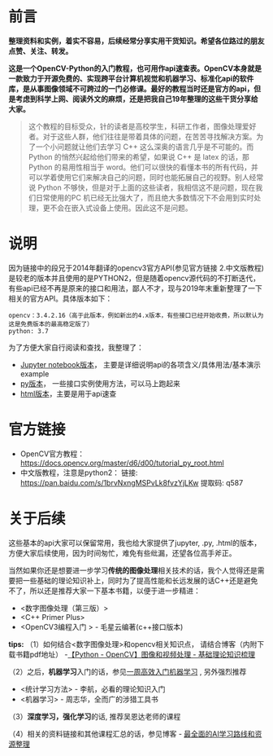
# 前言

**整理资料和实例，着实不容易，后续经常分享实用干货知识。希望各位路过的朋友点赞、关注、转发。**

**这是一个OpenCV-Python的入门教程，也可用作api速查表。OpenCV本身就是一款致力于开源免费的、实现跨平台计算机视觉和机器学习、标准化api的软件库，是从事图像领域不可跨过的一门必修课。最好的教程当时还是官方的api，但是考虑到科学上网、阅读外文的麻烦，还是把我自己19年整理的这些干货分享给大家。**

>这个教程的目标受众，针的读者是高校学生，科研工作者，图像处理爱好者。对于这些人群，他们往往是带着具体的问题，在苦苦寻找解决方案。为了一个小问题就让他们去学习 C++ 这么深奥的语言几乎是不可能的。而 Python 的悄然兴起给他们带来的希望，如果说 C++ 是 latex 的话，那 Python 的易用性相当于 word。他们可以很快的看懂本书的所有代码，并可以学着使用它们来解决自己的问题，同时也能拓展自己的视野。别人经常说 Python 不够快，但是对于上面的这些读者，我相信这不是问题，现在我们日常使用的PC 机已经无比强大了，而且绝大多数情况下不会用到实时处理，更不会在嵌入式设备上使用。因此这不是问题。

# 说明
因为链接中的段兄于2014年翻译的opencv3官方API(参见官方链接 2.中文版教程)是较老的版本并且使用的是PYTHON2，但是随着opencv源代码的不打断迭代，有些api已经不再是原来的接口和用法，鄙人不才，现与2019年末重新整理了一下相关的官方API。具体版本如下：

	opencv：3.4.2.16（高于此版本，例如新出的4.x版本，有些接口已经开始收费，所以默认为这是免费版本的最高稳定版了）
	python: 3.7

为了方便大家自行阅读和查找，我整理了：

- [Jupyter notebook版本](https://github.com/ztfmars/OpenCV_Python_Tutorial/blob/main/jupyter_version/opencv-python%20API%E6%95%B4%E7%90%86.ipynb)， 主要是详细说明api的各项含义/具体用法/基本演示example
- [py版本](https://github.com/ztfmars/OpenCV_Python_Tutorial/tree/main/py_examples)， 一些接口实例使用方法，可以马上跑起来
- [html版本]()，主要是用于api速查

# 官方链接

- OpenCV官方教程：https://docs.opencv.org/master/d6/d00/tutorial_py_root.html
- 中文版教程，注意是python2：
链接: https://pan.baidu.com/s/1brvNxngMSPvLk8fvzYjLKw 提取码: q587



# 关于后续

这些基本的api大家可以保留常用，我也给大家提供了jupyter, .py, .html的版本，方便大家后续使用，因为时间匆忙，难免有些纰漏，还望各位高手斧正。

当然如果你还是想要进一步学习**传统的图像处理**相关技术的话，我个人觉得还是需要把一些基础的理论知识补上，同时为了提高性能和长远发展的话C++还是避免不了，所以还是推荐大家一下基本书籍，以便于进一步精进：

- <数字图像处理（第三版）>
- <C++ Primer Plus>
- <OpenCV3编程入门 > -  毛星云编著(c++接口版本)

**tips:**
（1）如何结合<数字图像处理>和opencv相关知识点， 请结合博客（内附下载书籍pdf地址） -[【Python - OpenCV】图像和视频处理 - 基础理论知识梳理](https://blog.csdn.net/weixin_42237113/article/details/104500993)

（2）之后，**机器学习**入门的话，参见[一周高效入门机器学习](https://blog.csdn.net/weixin_42237113/article/details/104973498) , 另外强烈推荐

- <统计学习方法> - 李航，必看的理论知识入门
- <机器学习> - 周志华，全而广的涉猎工具书



（3）**深度学习，强化学习**的话, 推荐吴恩达老师的课程

（4）相关的资料链接和其他课程汇总的话，参见博客 - [最全面的AI学习路线和资源整理](https://blog.csdn.net/weixin_42237113/article/details/104456142)
